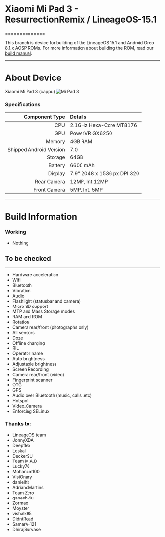 # Xiaomi Mi Pad 3 - ResurrectionRemix / LineageOS-15.1
==============

This branch is device for building of the LineageOS 15.1 and Android Oreo 8.1.x AOSP ROMs. For more information about building the ROM, read our [build manual](manual).

---

# About Device

Xiaomi Mi Pad 3 (cappu)
![Mi Pad 3](https://gloimg.gbtcdn.com/gb/pdm-product-pic/Electronic/2017/04/20/goods-img/1501783820519933705.jpg "Xiaomi Mi Pad 3")

### Specifications

Component Type | Details
-------:|:-------------------------
CPU     | 2.1GHz Hexa-Core MT8176
GPU     | PowerVR GX6250
Memory  | 4GB RAM
Shipped Android Version | 7.0
Storage | 64GB
Battery | 6600 mAh
Display | 7.9" 2048 x 1536 px DPI 320
Rear Camera | 12MP, Int.12MP
Front Camera | 5MP, Int. 5MP

---

# Build Information

### Working
 * Nothing

## To be checked
 -------------

 * Hardware acceleration
 * Wifi
 * Bluetooth
 * Vibration
 * Audio
 * Flashlight (statusbar and camera)
 * Micro SD support
 * MTP and Mass Storage modes
 * RAM and ROM
 * Rotation
 * Camera rear/front (photographs only)
 * All sensors
 * Doze
 * Offline charging
 * RIL
 * Operator name
 * Auto brightness
 * Adjustable brightness
 * Screen Recording
 * Camera rear/front (video)
 * Fingerprint scanner
 * OTG
 * GPS
 * Audio over Bluetooth (music, calls .etc)
 * Hotspot
 * Video_Camera
 * Enforcing SELinux

### Thanks to:
 * LineageOS team
 * JonnyXDA
 * Deepflex
 * Leskal
 * DeckerSU
 * Team M.A.D
 * Lucky76
 * Mohancm100
 * VisiOnary
 * danielhk
 * AdrianoMartins
 * Team Zero
 * ganeshi4u
 * Zormax
 * Moyster
 * vishalk95
 * DidntRead
 * SamarV-121
 * DhirajSurvase
